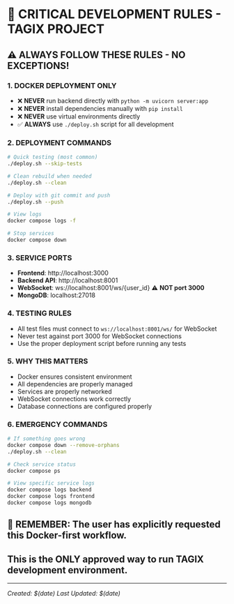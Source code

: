 # 🚨 CRITICAL DEVELOPMENT RULES - TAGIX PROJECT

## ⚠️ ALWAYS FOLLOW THESE RULES - NO EXCEPTIONS!

### 1. **DOCKER DEPLOYMENT ONLY**
- ❌ **NEVER** run backend directly with `python -m uvicorn server:app`
- ❌ **NEVER** install dependencies manually with `pip install`
- ❌ **NEVER** use virtual environments directly
- ✅ **ALWAYS** use `./deploy.sh` script for all development

### 2. **DEPLOYMENT COMMANDS**
```bash
# Quick testing (most common)
./deploy.sh --skip-tests

# Clean rebuild when needed
./deploy.sh --clean

# Deploy with git commit and push
./deploy.sh --push

# View logs
docker compose logs -f

# Stop services
docker compose down
```

### 3. **SERVICE PORTS**
- **Frontend**: http://localhost:3000
- **Backend API**: http://localhost:8001
- **WebSocket**: ws://localhost:8001/ws/{user_id} ⚠️ **NOT port 3000**
- **MongoDB**: localhost:27018

### 4. **TESTING RULES**
- All test files must connect to `ws://localhost:8001/ws/` for WebSocket
- Never test against port 3000 for WebSocket connections
- Use the proper deployment script before running any tests

### 5. **WHY THIS MATTERS**
- Docker ensures consistent environment
- All dependencies are properly managed
- Services are properly networked
- WebSocket connections work correctly
- Database connections are configured properly

### 6. **EMERGENCY COMMANDS**
```bash
# If something goes wrong
docker compose down --remove-orphans
./deploy.sh --clean

# Check service status
docker compose ps

# View specific service logs
docker compose logs backend
docker compose logs frontend
docker compose logs mongodb
```

## 🎯 REMEMBER: The user has explicitly requested this Docker-first workflow. 
## This is the ONLY approved way to run TAGIX development environment.

---
*Created: $(date)*
*Last Updated: $(date)*
